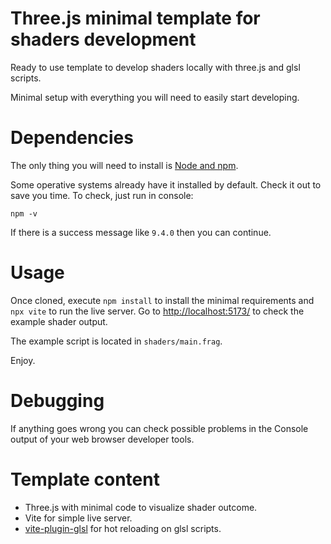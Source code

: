 # Three.js minimal template for shaders development
Ready to use template to develop shaders locally with three.js and glsl scripts.

Minimal setup with everything you will need to easily start developing.

# Dependencies

The only thing you will need to install is [Node and npm](https://docs.npmjs.com/downloading-and-installing-node-js-and-npm).

Some operative systems already have it installed by default. Check it out to save you time. To check, just run in console:

```
npm -v
```

If there is a success message like `9.4.0` then you can continue.

# Usage

Once cloned, execute `npm install` to install the minimal requirements and `npx vite` to run the live server.
Go to [http://localhost:5173/](http://localhost:5173/) to check the example shader output.

The example script is located in `shaders/main.frag`.

Enjoy.

# Debugging

If anything goes wrong you can check possible problems in the Console output of your web browser developer tools.

# Template content

 - Three.js with minimal code to visualize shader outcome.
 - Vite for simple live server.
 - [vite-plugin-glsl](https://github.com/UstymUkhman/vite-plugin-glsl) for hot reloading on glsl scripts.
